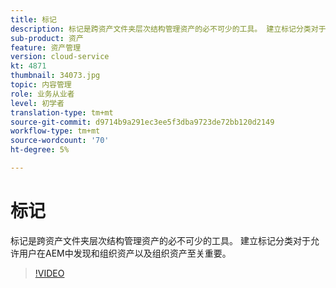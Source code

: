 ```yaml
---
title: 标记
description: 标记是跨资产文件夹层次结构管理资产的必不可少的工具。 建立标记分类对于允许用户在AEM中发现和组织资产以及组织资产至关重要。
sub-product: 资产
feature: 资产管理
version: cloud-service
kt: 4871
thumbnail: 34073.jpg
topic: 内容管理
role: 业务从业者
level: 初学者
translation-type: tm+mt
source-git-commit: d9714b9a291ec3ee5f3dba9723de72bb120d2149
workflow-type: tm+mt
source-wordcount: '70'
ht-degree: 5%

---
```



# 标记

标记是跨资产文件夹层次结构管理资产的必不可少的工具。 建立标记分类对于允许用户在AEM中发现和组织资产以及组织资产至关重要。

>[!VIDEO](https://video.tv.adobe.com/v/34073/?quality=12&learn=on&hidetitle=true)
